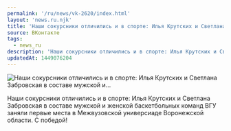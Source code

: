 ```yaml
---
permalink: '/ru/news/vk-2620/index.html'
layout: 'news.ru.njk'
title: 'Наши сокурсники отличились и в спорте: Илья Крутских и Светлана Забровская в составе мужской и…'
source: ВКонтакте
tags:
  - news_ru
description: 'Наши сокурсники отличились и в спорте: Илья Крутских и Светлана Забровская в составе мужской и…'
updatedAt: 1449076204
---
```

![Наши сокурсники отличились и в спорте: Илья Крутских и Светлана Забровская в составе мужской и…](https://sun9-9.userapi.com/impf/c629320/v629320064/1fa76/xGarKXyeFds.jpg?size=1280x716&quality=96&proxy=1&sign=81b62acdabe59a9c26fb8a9ec134f1e2&c_uniq_tag=eWDad6ClVtGIYoLQuK4qbbnIs_b3yw76H2Spe1X9INQ&type=album)

Наши сокурсники отличились и в спорте: Илья Крутских и Светлана Забровская в составе мужской и женской баскетбольных команд ВГУ заняли первые места в Межвузовской универсиаде Воронежской области. С победой!
